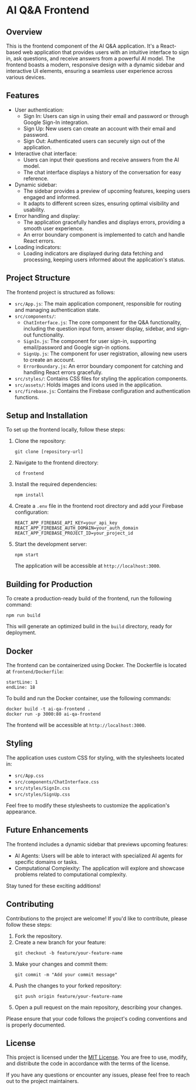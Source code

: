 # AI Q&A Frontend

## Overview

This is the frontend component of the AI Q&A application. It's a React-based web application that provides users with an intuitive interface to sign in, ask questions, and receive answers from a powerful AI model. The frontend boasts a modern, responsive design with a dynamic sidebar and interactive UI elements, ensuring a seamless user experience across various devices.

## Features

- User authentication:
  - Sign In: Users can sign in using their email and password or through Google Sign-In integration.
  - Sign Up: New users can create an account with their email and password.
  - Sign Out: Authenticated users can securely sign out of the application.
- Interactive chat interface:
  - Users can input their questions and receive answers from the AI model.
  - The chat interface displays a history of the conversation for easy reference.
- Dynamic sidebar:
  - The sidebar provides a preview of upcoming features, keeping users engaged and informed.
  - It adapts to different screen sizes, ensuring optimal visibility and usability.
- Error handling and display:
  - The application gracefully handles and displays errors, providing a smooth user experience.
  - An error boundary component is implemented to catch and handle React errors.
- Loading indicators:
  - Loading indicators are displayed during data fetching and processing, keeping users informed about the application's status.

## Project Structure

The frontend project is structured as follows:

- `src/App.js`: The main application component, responsible for routing and managing authentication state.
- `src/components/`:
  - `ChatInterface.js`: The core component for the Q&A functionality, including the question input form, answer display, sidebar, and sign-out functionality.
  - `SignIn.js`: The component for user sign-in, supporting email/password and Google sign-in options.
  - `SignUp.js`: The component for user registration, allowing new users to create an account.
  - `ErrorBoundary.js`: An error boundary component for catching and handling React errors gracefully.
- `src/styles/`: Contains CSS files for styling the application components.
- `src/assets/`: Holds images and icons used in the application.
- `src/firebase.js`: Contains the Firebase configuration and authentication functions.

## Setup and Installation

To set up the frontend locally, follow these steps:

1. Clone the repository:
   ```
   git clone [repository-url]
   ```
2. Navigate to the frontend directory:
   ```
   cd frontend
   ```
3. Install the required dependencies:
   ```
   npm install
   ```
4. Create a `.env` file in the frontend root directory and add your Firebase configuration:
   ```
   REACT_APP_FIREBASE_API_KEY=your_api_key
   REACT_APP_FIREBASE_AUTH_DOMAIN=your_auth_domain
   REACT_APP_FIREBASE_PROJECT_ID=your_project_id
   ```
5. Start the development server:
   ```
   npm start
   ```
   The application will be accessible at `http://localhost:3000`.

## Building for Production

To create a production-ready build of the frontend, run the following command:

```
npm run build
```

This will generate an optimized build in the `build` directory, ready for deployment.

## Docker

The frontend can be containerized using Docker. The Dockerfile is located at `frontend/Dockerfile`:

```dockerfile:frontend/Dockerfile
startLine: 1
endLine: 18
```

To build and run the Docker container, use the following commands:

```
docker build -t ai-qa-frontend .
docker run -p 3000:80 ai-qa-frontend
```

The frontend will be accessible at `http://localhost:3000`.

## Styling

The application uses custom CSS for styling, with the stylesheets located in:
- `src/App.css`
- `src/components/ChatInterface.css`
- `src/styles/SignIn.css`
- `src/styles/SignUp.css`

Feel free to modify these stylesheets to customize the application's appearance.

## Future Enhancements

The frontend includes a dynamic sidebar that previews upcoming features:
- AI Agents: Users will be able to interact with specialized AI agents for specific domains or tasks.
- Computational Complexity: The application will explore and showcase problems related to computational complexity.

Stay tuned for these exciting additions!

## Contributing

Contributions to the project are welcome! If you'd like to contribute, please follow these steps:
1. Fork the repository.
2. Create a new branch for your feature:
   ```
   git checkout -b feature/your-feature-name
   ```
3. Make your changes and commit them:
   ```
   git commit -m "Add your commit message"
   ```
4. Push the changes to your forked repository:
   ```
   git push origin feature/your-feature-name
   ```
5. Open a pull request on the main repository, describing your changes.

Please ensure that your code follows the project's coding conventions and is properly documented.

## License

This project is licensed under the [MIT License](LICENSE). You are free to use, modify, and distribute the code in accordance with the terms of the license.

If you have any questions or encounter any issues, please feel free to reach out to the project maintainers.
